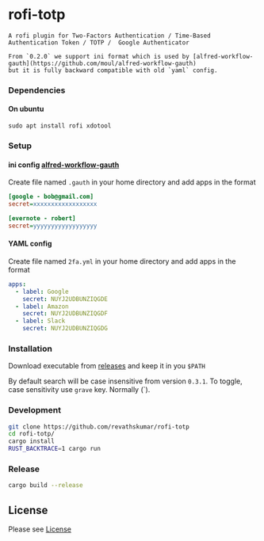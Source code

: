 # rofi-totp

    A rofi plugin for Two-Factors Authentication / Time-Based Authentication Token / TOTP /  Google Authenticator

    From `0.2.0` we support ini format which is used by [alfred-workflow-gauth](https://github.com/moul/alfred-workflow-gauth)
    but it is fully backward compatible with old `yaml` config.

### Dependencies

#### On ubuntu

```
sudo apt install rofi xdotool
```

### Setup

#### ini config [alfred-workflow-gauth](https://github.com/moul/alfred-workflow-gauth#installation)

Create file named `.gauth` in your home directory and add apps in the format

```ini
[google - bob@gmail.com]
secret=xxxxxxxxxxxxxxxxxx

[evernote - robert]
secret=yyyyyyyyyyyyyyyyyy
```

#### YAML config

Create file named `2fa.yml` in your home directory and add apps in the format

```yml
apps:
  - label: Google
    secret: NUYJ2UDBUNZIQGDE
  - label: Amazon
    secret: NUYJ2UDBUNZIQGDF
  - label: Slack
    secret: NUYJ2UDBUNZIQGDG
```

### Installation

Download executable from [releases](https://github.com/revathskumar/rofi-totp/releases/latest) and keep it in you `$PATH`

By default search will be case insensitive from version `0.3.1`. To toggle, case sensitivity use `grave` key. Normally (`).

### Development

```sh
git clone https://github.com/revathskumar/rofi-totp
cd rofi-totp/
cargo install
RUST_BACKTRACE=1 cargo run
```

### Release

```sh
cargo build --release
```

## License

Please see [License](https://github.com/revathskumar/rofi-totp/blob/master/License)
